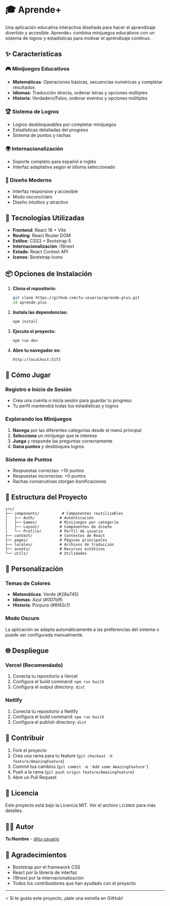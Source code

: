 # 🎓 Aprende+

Una aplicación educativa interactiva diseñada para hacer el aprendizaje divertido y accesible. Aprende+ combina minijuegos educativos con un sistema de logros y estadísticas para motivar el aprendizaje continuo.

## ✨ Características

### 🎮 Minijuegos Educativos
- **Matemáticas**: Operaciones básicas, secuencias numéricas y completar resultados
- **Idiomas**: Traducción directa, ordenar letras y opciones múltiples
- **Historia**: Verdadero/Falso, ordenar eventos y opciones múltiples

### 🏆 Sistema de Logros
- Logros desbloqueables por completar minijuegos
- Estadísticas detalladas del progreso
- Sistema de puntos y rachas

### 🌍 Internacionalización
- Soporte completo para español e inglés
- Interfaz adaptativa según el idioma seleccionado

### 🎨 Diseño Moderno
- Interfaz responsive y accesible
- Modo oscuro/claro
- Diseño intuitivo y atractivo

## 🚀 Tecnologías Utilizadas

- **Frontend**: React 18 + Vite
- **Routing**: React Router DOM
- **Estilos**: CSS3 + Bootstrap 5
- **Internacionalización**: i18next
- **Estado**: React Context API
- **Iconos**: Bootstrap Icons

## 📦 Opciones de Instalación

1. **Clona el repositorio:**
   ```bash
   git clone https://github.com/tu-usuario/aprende-plus.git
   cd aprende-plus
   ```

2. **Instala las dependencias:**
   ```bash
   npm install
   ```

3. **Ejecuta el proyecto:**
   ```bash
   npm run dev
   ```

4. **Abre tu navegador en:**
   ```
   http://localhost:5173
   ```

## 🎯 Cómo Jugar

### Registro e Inicio de Sesión
- Crea una cuenta o inicia sesión para guardar tu progreso
- Tu perfil mantendrá todas tus estadísticas y logros

### Explorando los Minijuegos
1. **Navega** por las diferentes categorías desde el menú principal
2. **Selecciona** un minijuego que te interese
3. **Juega** y responde las preguntas correctamente
4. **Gana puntos** y desbloquea logros

### Sistema de Puntos
- Respuestas correctas: +10 puntos
- Respuestas incorrectas: +0 puntos
- Rachas consecutivas otorgan bonificaciones

## 📁 Estructura del Proyecto

```
src/
├── components/          # Componentes reutilizables
│   ├── Auth/           # Autenticación
│   ├── Games/          # Minijuegos por categoría
│   ├── Layout/         # Componentes de diseño
│   └── Profile/        # Perfil de usuario
├── context/            # Contextos de React
├── pages/              # Páginas principales
├── locales/            # Archivos de traducción
├── assets/             # Recursos estáticos
└── utils/              # Utilidades
```

## 🎨 Personalización

### Temas de Colores
- **Matemáticas**: Verde (#28a745)
- **Idiomas**: Azul (#007bff)
- **Historia**: Púrpura (#6f42c1)

### Modo Oscuro
La aplicación se adapta automáticamente a las preferencias del sistema o puede ser configurada manualmente.

## 🌐 Despliegue

### Vercel (Recomendado)
1. Conecta tu repositorio a Vercel
2. Configura el build command: `npm run build`
3. Configura el output directory: `dist`

### Netlify
1. Conecta tu repositorio a Netlify
2. Configura el build command: `npm run build`
3. Configura el publish directory: `dist`

## 🤝 Contribuir

1. Fork el proyecto
2. Crea una rama para tu feature (`git checkout -b feature/AmazingFeature`)
3. Commit tus cambios (`git commit -m 'Add some AmazingFeature'`)
4. Push a la rama (`git push origin feature/AmazingFeature`)
5. Abre un Pull Request

## 📝 Licencia

Este proyecto está bajo la Licencia MIT. Ver el archivo `LICENSE` para más detalles.

## 👨‍💻 Autor

**Tu Nombre** - [@tu-usuario](https://github.com/tu-usuario)

## 🙏 Agradecimientos

- Bootstrap por el framework CSS
- React por la librería de interfaz
- i18next por la internacionalización
- Todos los contribuidores que han ayudado con el proyecto

---

⭐ Si te gusta este proyecto, ¡dale una estrella en GitHub!
